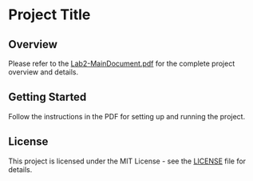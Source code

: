 # Project Title

## Overview
Please refer to the [Lab2-MainDocument.pdf](Lab2-MainDocument.pdf) for the complete project overview and details.

## Getting Started
Follow the instructions in the PDF for setting up and running the project.

## License
This project is licensed under the MIT License - see the [LICENSE](LICENSE) file for details.
